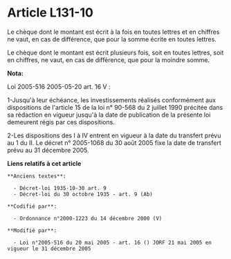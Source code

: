 # Article L131-10

Le chèque dont le montant est écrit à la fois en toutes lettres et en chiffres ne vaut, en cas de différence, que pour la
somme écrite en toutes lettres.

Le chèque dont le montant est écrit plusieurs fois, soit en toutes lettres, soit en chiffres, ne vaut, en cas de différence,
que pour la moindre somme.

**Nota:**

Loi 2005-516 2005-05-20 art. 16 V : 

1-Jusqu'à leur échéance, les investissements réalisés conformément aux dispositions de l'article 15 de la loi n° 90-568 du 2
juillet 1990 précitée dans sa rédaction en vigueur jusqu'à la date de publication de la présente loi demeurent régis par ces
dispositions. 

2-Les dispositions des I à IV entrent en vigueur à la date du transfert prévu au 1 du II. Le décret n° 2005-1068 du 30 août
2005 fixe la date de transfert prévu au 31 décembre 2005.

**Liens relatifs à cet article**

	**Anciens textes**:

	  - Décret-loi 1935-10-30 art. 9
	  - Décret-loi du 30 octobre 1935 - art. 9 (Ab)

	**Codifié par**:

	  - Ordonnance n°2000-1223 du 14 décembre 2000 (V)

	**Modifié par**:

	  - Loi n°2005-516 du 20 mai 2005 - art. 16 () JORF 21 mai 2005 en vigueur le 31 décembre 2005
